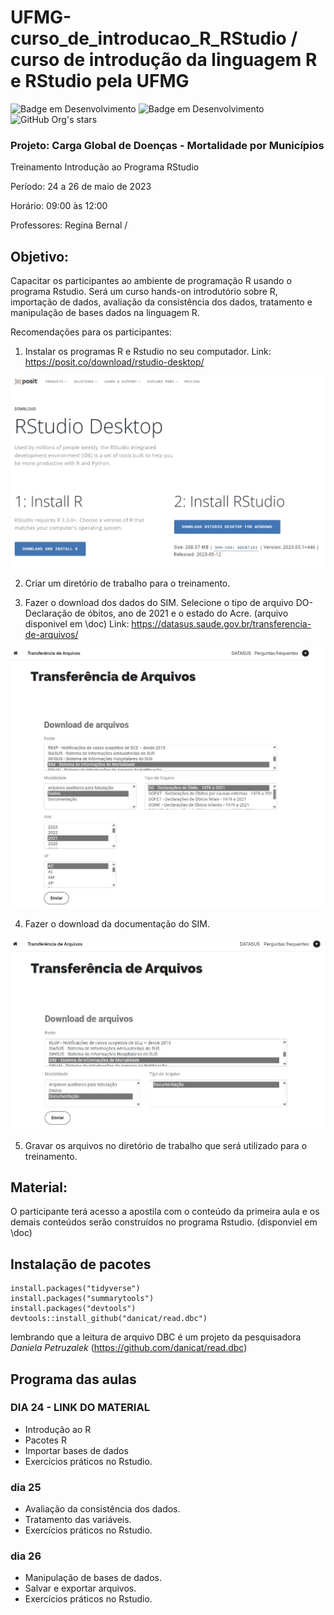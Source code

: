 # UFMG-curso_de_introducao_R_RStudio / curso de introdução da linguagem R e RStudio pela UFMG
![Badge em Desenvolvimento](https://img.shields.io/static/v1?label=STATUS&message=DESENVOLVIMENTO&color=GREEN&style=for-the-badge)
![Badge em Desenvolvimento](https://img.shields.io/static/v1?label=VERSION&message=1.0.0&color=BLUE&style=for-the-badge)
![GitHub Org's stars](https://img.shields.io/github/stars/otavioaugust1?style=social)

### Projeto: Carga Global de Doenças - Mortalidade por Municípios

Treinamento Introdução ao Programa RStudio

Período: 24 a 26 de maio de 2023

Horário: 09:00 às 12:00

Professores: Regina Bernal /


## Objetivo: 
Capacitar os participantes ao ambiente de programação R usando o programa Rstudio. Será um curso hands-on introdutório sobre R,  importação de dados, avaliação da consistência dos dados,  tratamento e manipulação de bases dados na linguagem R.

Recomendações para os participantes:
 
1. Instalar os programas R e Rstudio no seu computador.   Link: https://posit.co/download/rstudio-desktop/

<img src='img\R.jpg'>

2. Criar um diretório de trabalho para o treinamento. 

3. Fazer o download dos dados do SIM. Selecione o tipo de arquivo DO-Declaração de óbitos, ano de 2021 e o estado do Acre.  (arquivo disponivel em \doc)    Link: https://datasus.saude.gov.br/transferencia-de-arquivos/

<img src='img\site_datasus_dado.jpg'>

4. Fazer o download da documentação do SIM. 

<img src='img\site_datasus_doc.jpg'>

5. Gravar os arquivos no diretório de trabalho que será utilizado para o treinamento.

## Material:
O participante terá acesso a apostila com o conteúdo da primeira aula e os demais conteúdos serão construídos no programa Rstudio. (disponviel em \doc)


## Instalação de pacotes
```
install.packages("tidyverse")
install.packages("summarytools")
install.packages("devtools")
devtools::install_github("danicat/read.dbc")
```
lembrando que a leitura de arquivo DBC é um projeto da pesquisadora *Daniela Petruzalek* (https://github.com/danicat/read.dbc)

## Programa das aulas

### <a herf=''>  DIA 24 - LINK DO MATERIAL</a>
* Introdução ao R
* Pacotes R
* Importar bases de dados
* Exercícios práticos no Rstudio.

### dia 25
* Avaliação da consistência dos dados.
* Tratamento das variáveis.
* Exercícios práticos no Rstudio.

### dia 26
* Manipulação de bases de dados.
* Salvar e exportar arquivos.
* Exercícios práticos no Rstudio.


